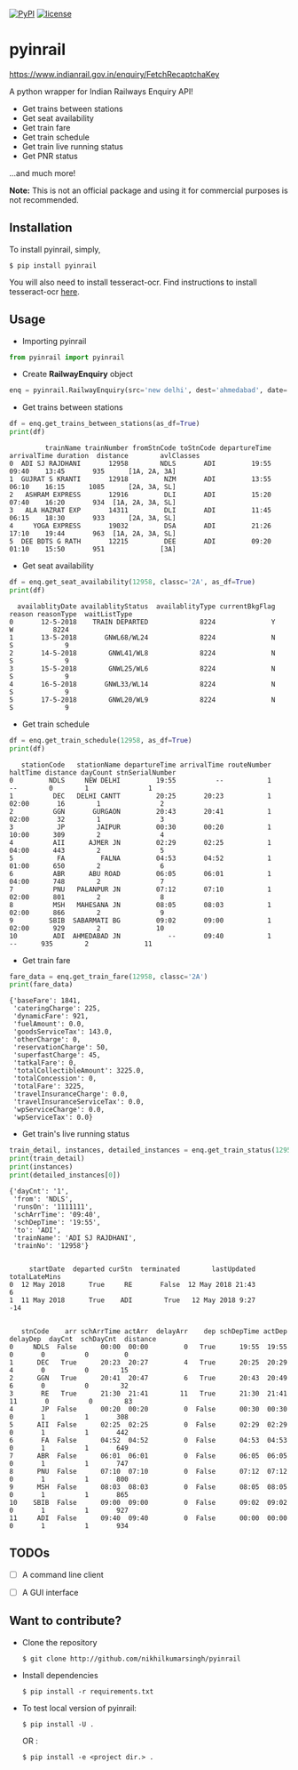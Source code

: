 [![PyPI](https://img.shields.io/badge/PyPi-v1.0.0-f39f37.svg)](https://pypi.python.org/pypi/pyinrail)
[![license](https://img.shields.io/github/license/mashape/apistatus.svg?maxAge=2592000)](https://github.com/nikhilkumarsingh/pyinrail/blob/master/LICENSE.txt)

# pyinrail

https://www.indianrail.gov.in/enquiry/FetchRecaptchaKey

A python wrapper for Indian Railways Enquiry API!

- Get trains between stations
- Get seat availability
- Get train fare
- Get train schedule
- Get train live running status
- Get PNR status

...and much more!

**Note:** This is not an official package and using it for commercial purposes is not recommended.

## Installation

To install pyinrail, simply,

```
$ pip install pyinrail
```

You will also need to install tesseract-ocr. Find instructions to install tesseract-ocr [here](https://github.com/tesseract-ocr/tesseract/wiki).

## Usage

- Importing pyinrail

```python
from pyinrail import pyinrail
```
- Create **RailwayEnquiry** object
```python
enq = pyinrail.RailwayEnquiry(src='new delhi', dest='ahmedabad', date='12-05-2018')
```

- Get trains between stations

```python
df = enq.get_trains_between_stations(as_df=True)
print(df)
```

```
         trainName trainNumber fromStnCode toStnCode departureTime arrivalTime duration  distance        avlClasses
0  ADI SJ RAJDHANI       12958        NDLS       ADI         19:55       09:40    13:45       935      [1A, 2A, 3A]
1  GUJRAT S KRANTI       12918         NZM       ADI         13:55       06:10    16:15      1085      [2A, 3A, SL]
2   ASHRAM EXPRESS       12916         DLI       ADI         15:20       07:40    16:20       934  [1A, 2A, 3A, SL]
3   ALA HAZRAT EXP       14311         DLI       ADI         11:45       06:15    18:30       933      [2A, 3A, SL]
4     YOGA EXPRESS       19032         DSA       ADI         21:26       17:10    19:44       963  [1A, 2A, 3A, SL]
5  DEE BDTS G RATH       12215         DEE       ADI         09:20       01:10    15:50       951              [3A]
```

- Get seat availability

```python
df = enq.get_seat_availability(12958, classc='2A', as_df=True)
print(df)
```

```
  availablityDate availablityStatus  availablityType currentBkgFlag reason reasonType  waitListType
0       12-5-2018    TRAIN DEPARTED             8224              Y                 W          8224
1       13-5-2018       GNWL68/WL24             8224              N                 S             9
2       14-5-2018        GNWL41/WL8             8224              N                 S             9
3       15-5-2018        GNWL25/WL6             8224              N                 S             9
4       16-5-2018       GNWL33/WL14             8224              N                 S             9
5       17-5-2018        GNWL20/WL9             8224              N                 S             9
```

- Get train schedule

```python
df = enq.get_train_schedule(12958, as_df=True)
print(df)
```

```
   stationCode   stationName departureTime arrivalTime routeNumber haltTime distance dayCount stnSerialNumber
0         NDLS     NEW DELHI         19:55          --           1       --        0        1               1
1          DEC   DELHI CANTT         20:25       20:23           1    02:00       16        1               2
2          GGN       GURGAON         20:43       20:41           1    02:00       32        1               3
3           JP        JAIPUR         00:30       00:20           1    10:00      309        2               4
4          AII      AJMER JN         02:29       02:25           1    04:00      443        2               5
5           FA         FALNA         04:53       04:52           1    01:00      650        2               6
6          ABR      ABU ROAD         06:05       06:01           1    04:00      748        2               7
7          PNU   PALANPUR JN         07:12       07:10           1    02:00      801        2               8
8          MSH   MAHESANA JN         08:05       08:03           1    02:00      866        2               9
9         SBIB  SABARMATI BG         09:02       09:00           1    02:00      929        2              10
10         ADI  AHMEDABAD JN            --       09:40           1       --      935        2              11
```

- Get train fare

```python
fare_data = enq.get_train_fare(12958, classc='2A')
print(fare_data)
```

```
{'baseFare': 1841,
 'cateringCharge': 225,
 'dynamicFare': 921,
 'fuelAmount': 0.0,
 'goodsServiceTax': 143.0,
 'otherCharge': 0,
 'reservationCharge': 50,
 'superfastCharge': 45,
 'tatkalFare': 0,
 'totalCollectibleAmount': 3225.0,
 'totalConcession': 0,
 'totalFare': 3225,
 'travelInsuranceCharge': 0.0,
 'travelInsuranceServiceTax': 0.0,
 'wpServiceCharge': 0.0,
 'wpServiceTax': 0.0}
```

- Get train's live running status

```python
train_detail, instances, detailed_instances = enq.get_train_status(12958, as_df=True)
print(train_detail)
print(instances)
print(detailed_instances[0])
```

```
{'dayCnt': '1',
 'from': 'NDLS',
 'runsOn': '1111111',
 'schArrTime': '09:40',
 'schDepTime': '19:55',
 'to': 'ADI',
 'trainName': 'ADI SJ RAJDHANI',
 'trainNo': '12958'}


     startDate  departed curStn  terminated        lastUpdated  totalLateMins
0  12 May 2018      True     RE       False  12 May 2018 21:43              6
1  11 May 2018      True    ADI        True   12 May 2018 9:27            -14


   stnCode    arr schArrTime actArr  delayArr    dep schDepTime actDep  delayDep  dayCnt  schDayCnt  distance
0     NDLS  False      00:00  00:00         0   True      19:55  19:55         0       0          0         0
1      DEC   True      20:23  20:27         4   True      20:25  20:29         4       0          0        15
2      GGN   True      20:41  20:47         6   True      20:43  20:49         6       0          0        32
3       RE   True      21:30  21:41        11   True      21:30  21:41        11       0          0        83
4       JP  False      00:20  00:20         0  False      00:30  00:30         0       1          1       308
5      AII  False      02:25  02:25         0  False      02:29  02:29         0       1          1       442
6       FA  False      04:52  04:52         0  False      04:53  04:53         0       1          1       649
7      ABR  False      06:01  06:01         0  False      06:05  06:05         0       1          1       747
8      PNU  False      07:10  07:10         0  False      07:12  07:12         0       1          1       800
9      MSH  False      08:03  08:03         0  False      08:05  08:05         0       1          1       865
10    SBIB  False      09:00  09:00         0  False      09:02  09:02         0       1          1       927
11     ADI  False      09:40  09:40         0  False      00:00  00:00         0       1          1       934
```

## TODOs

- [ ] A command line client
- [ ] A GUI interface


## Want to contribute?

- Clone the repository

	```
	$ git clone http://github.com/nikhilkumarsingh/pyinrail
	```

- Install dependencies
	
	```
	$ pip install -r requirements.txt
	```

- To test local version of pyinrail:
	```
	$ pip install -U .
	```
	OR :
	```
	$ pip install -e <project dir.> .
	```
